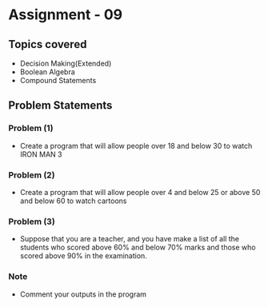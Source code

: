 # Assignment - 09

## Topics covered

- Decision Making(Extended)
- Boolean Algebra
- Compound Statements


## Problem Statements

### Problem (1)

- Create a program that will allow people over 18 and below 30 to watch IRON MAN 3

### Problem (2)

- Create a program that will allow people over 4 and below 25 or above 50 and below 60 to watch cartoons 

### Problem (3)

- Suppose that you are a teacher, and you have make a list of all the students who scored above 60% and below 70% marks and those who scored above 90% in the examination.


### Note

- Comment your outputs in the program
